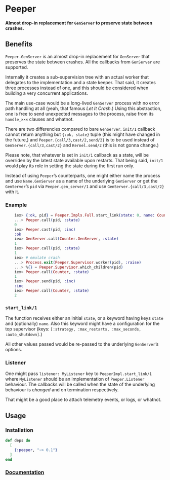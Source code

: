 # Peeper

**Almost drop-in replacement for `GenServer` to preserve state between crashes.**

## Benefits

`Peeper.GenServer` is an almost drop-in replacement for `GenServer` that preserves the state
  between crashes. All the callbacks from `GenServer` are supported.

Internally it creates a sub-supervision tree with an actual worker that delegates to the
  implementation and a state keeper. That said, it creates three processes instead of one,
  and this should be considered when building a very concurrent applications.

The main use-case would be a long-lived `GenServer` process with no error path handling at all
  (yeah, that famous _Let It Crash_.) Using this abstraction, one is free to send unexpected
  messages to the process, raise from its `handle_×××` clauses and whatnot.

There are two differencies compared to bare `GenServer`. `init/1` callback cannot return anything
  but `{:ok, state}` tuple (this might have changed in the future,) and
  `Peeper.{call/3,cast/2,send/2}` is to be used instead of `GenServer.{call/3,cast/2}` and
  `Kernel.send/2` (this is not gonna change.)

Please note, that whatever is set in `init/1` callback as a state, will be overriden by
  the latest state available upon restarts. That being said, `init/1` would play its role
  in setting the state during the first run only. 

Instead of using `Peeper`’s counterparts, one might either name the process and use `Name.GenServer`
  as a name of the underlying `GenServer` or get the `GenServer`’s `pid` via `Peeper.gen_server/1`
  and use `GenServer.{call/3,cast/2}` with it.

### Example

```elixir
    iex> {:ok, pid} = Peeper.Impls.Full.start_link(state: 0, name: Counter)
    ...> Peeper.call(pid, :state)
    0
    iex> Peeper.cast(pid, :inc)
    :ok
    iex> GenServer.call(Counter.GenServer, :state)
    1
    iex> Peeper.call(pid, :state)
    1
    iex> # emulate crash
    ...> Process.exit(Peeper.Supervisor.worker(pid), :raise)
    ...> %{} = Peeper.Supervisor.which_children(pid)
    iex> Peeper.call(Counter, :state)
    1
    iex> Peeper.send(pid, :inc)
    :inc
    iex> Peeper.call(Counter, :state)
    2
```

### `start_link/1`

The function receives either an initial `state`, or a keyword having keys
  `state` and (optionally) `name`. Also this keyword might have a configuration
  for the top supervisor (keys: `[:strategy, :max_restarts, :max_seconds, :auto_shutdown]`.)

All other values passed would be re-passed to the underlying `GenServer`’s options.

### Listener

One might pass `listener: MyListener` key to `PeeperImpl.start_link/1` where `MyListener`
  should be an implementation of `Peeper.Listener` behaviour. The callbacks will be called
  when the state of the underlying behaviour is _changed_ and on termination respectively.

That might be a good place to attach telemetry events, or logs, or whatnot.

## Usage

### Installation

```elixir
def deps do
  [
    {:peeper, "~> 0.1"}
  ]
end
```

### [Documentation](https://hexdocs.pm/peeper)

